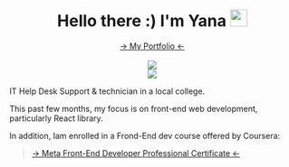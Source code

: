 <h1 align="center";font-size: 16px> Hello there :) I'm Yana  <img src="https://i.imgur.com/u8HivgI.gif" width="30px"></h1>

<p align="center">
<a href="https://yanshtein.github.io/"> -> My Portfolio <- </a>
<br/>
<br/>
<a href="https://www.linkedin.com/in/yanshtein" rel="nofollow"><img src="https://img.shields.io/badge/-Me on LINKEDIN-blue" style="max-width: 100%;"></a>
<br/>
<a href="https://codepen.io/yansht/" rel="nofollow"><img src="https://img.shields.io/badge/-CodePen projects-red" style="max-width: 100%;"></a>
</p>
  
IT Help Desk Support & technician in a local college.

This past few months, my focus is on front-end web development, particularly React library.

  In addition, Iam enrolled in a Frond-End dev course offered by Coursera:

> <a href="https://www.coursera.org/professional-certificates/meta-front-end-developer/"> -> Meta Front-End Developer Professional Certificate <- </a>

